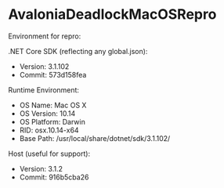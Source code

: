 # AvaloniaDeadlockMacOSRepro

Environment for repro:

.NET Core SDK (reflecting any global.json):
 - Version:   3.1.102
 - Commit:    573d158fea

Runtime Environment:
 - OS Name:     Mac OS X
 - OS Version:  10.14
 - OS Platform: Darwin
 - RID:         osx.10.14-x64
 - Base Path:   /usr/local/share/dotnet/sdk/3.1.102/

Host (useful for support):
  - Version: 3.1.2
  - Commit:  916b5cba26
